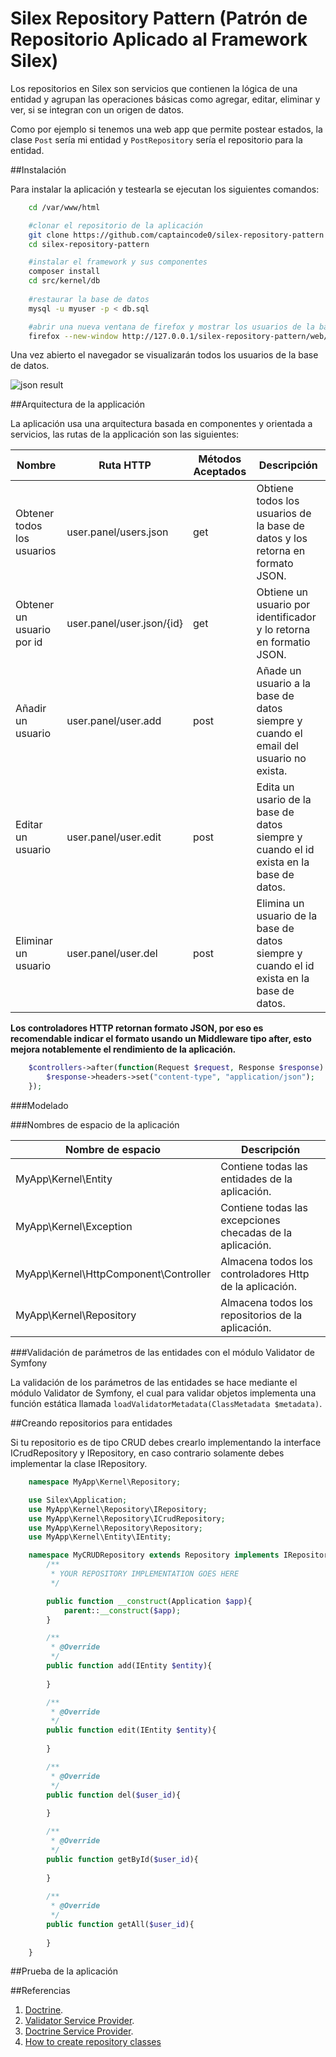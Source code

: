 # Silex Repository Pattern (Patrón de Repositorio Aplicado al Framework Silex)

Los repositorios en Silex son servicios que contienen la lógica de una entidad y agrupan las operaciones básicas como agregar, editar, eliminar y ver, si se integran con un origen de datos.

Como por ejemplo si tenemos una web app que permite postear estados, la clase `Post` sería mi entidad y `PostRepository` sería el repositorio para la entidad.

##Instalación

Para instalar la aplicación y testearla se ejecutan los siguientes comandos:

```bash
    cd /var/www/html

    #clonar el repositorio de la aplicación
    git clone https://github.com/captaincode0/silex-repository-pattern.git
    cd silex-repository-pattern

    #instalar el framework y sus componentes
    composer install
    cd src/kernel/db
    
    #restaurar la base de datos
    mysql -u myuser -p < db.sql

    #abrir una nueva ventana de firefox y mostrar los usuarios de la base de datos
    firefox --new-window http://127.0.0.1/silex-repository-pattern/web/index.php/private/users.panel/users.json
```

Una vez abierto el navegador se visualizarán todos los usuarios de la base de datos.

![json result](https://raw.githubusercontent.com/captaincode0/silex-repository-pattern/master/screenshots/json-result.jpg)

##Arquitectura de la applicación

La aplicación usa una arquitectura basada en componentes y orientada a servicios, las rutas de la applicación son las siguientes:

Nombre|Ruta HTTP|Métodos Aceptados|Descripción
---|---|---|---
Obtener todos los usuarios|user.panel/users.json|get|Obtiene todos los usuarios de la base de datos y los retorna en formato JSON.
Obtener un usuario por id|user.panel/user.json/{id}|get|Obtiene un usuario por identificador y lo retorna en formatio JSON.
Añadir un usuario|user.panel/user.add|post|Añade un usuario a la base de datos siempre y cuando el email del usuario no exista.
Editar un usuario|user.panel/user.edit|post|Edita un usario de la base de datos siempre y cuando el id exista en la base de datos.
Eliminar un usuario|user.panel/user.del|post|Elimina un usuario de la base de datos siempre y cuando el id exista en la base de datos.

**Los controladores HTTP retornan formato JSON, por eso es recomendable indicar el formato usando un Middleware tipo after, esto mejora notablemente el rendimiento de la aplicación.**

```php
    $controllers->after(function(Request $request, Response $response) use($app){
        $response->headers->set("content-type", "application/json");
    });
```

###Modelado



###Nombres de espacio de la aplicación

Nombre de espacio|Descripción
---|---
MyApp\Kernel\Entity|Contiene todas las entidades de la aplicación.
MyApp\Kernel\Exception|Contiene todas las excepciones checadas de la aplicación.
MyApp\Kernel\HttpComponent\Controller|Almacena todos los controladores Http de la aplicación.
MyApp\Kernel\Repository|Almacena todos los repositorios de la aplicación.

###Validación de parámetros de las entidades con el módulo Validator de Symfony

La validación de los parámetros de las entidades se hace mediante el módulo Validator de Symfony, el cual para validar objetos implementa una función estática llamada `loadValidatorMetadata(ClassMetadata $metadata)`.



##Creando repositorios para entidades

Si tu repositorio es de tipo CRUD debes crearlo implementando la interface ICrudRepository y IRepository, en caso contrario solamente debes implementar la clase IRepository.

```php
    namespace MyApp\Kernel\Repository;

    use Silex\Application;
    use MyApp\Kernel\Repository\IRepository;
    use MyApp\Kernel\Repository\ICrudRepository;
    use MyApp\Kernel\Repository\Repository;
    use MyApp\Kernel\Entity\IEntity;

    namespace MyCRUDRepository extends Repository implements IRepository, ICrudRepository{
        /**
         * YOUR REPOSITORY IMPLEMENTATION GOES HERE
         */

        public function __construct(Application $app){
            parent::__construct($app);
        }

        /**
         * @Override
         */
        public function add(IEntity $entity){
           
        }

        /**
         * @Override
         */
        public function edit(IEntity $entity){
           
        }

        /**
         * @Override
         */
        public function del($user_id){
           
        }

        /**
         * @Override
         */
        public function getById($user_id){
           
        }
    
        /**
         * @Override
         */
        public function getAll($user_id){
           
        }
    }
```

##Prueba de la aplicación

##Referencias

1. [Doctrine](http://docs.doctrine-project.org/projects/doctrine-dbal/en/latest/).
2. [Validator Service Provider](http://librosweb.es/libro/silex/apendice_a/validatorserviceprovider.html).
3. [Doctrine Service Provider](http://librosweb.es/libro/silex/apendice_a/validatorserviceprovider.html).
4. [How to create repository classes](http://symfony.com/doc/current/doctrine/repository.html)